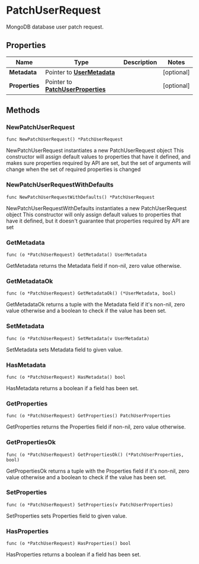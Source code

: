 # PatchUserRequest

MongoDB database user patch request.


## Properties

|Name | Type | Description | Notes|
|------------ | ------------- | ------------- | -------------|
|**Metadata** | Pointer to [**UserMetadata**](UserMetadata.md) |  | [optional] |
|**Properties** | Pointer to [**PatchUserProperties**](PatchUserProperties.md) |  | [optional] |

## Methods

### NewPatchUserRequest

`func NewPatchUserRequest() *PatchUserRequest`

NewPatchUserRequest instantiates a new PatchUserRequest object
This constructor will assign default values to properties that have it defined,
and makes sure properties required by API are set, but the set of arguments
will change when the set of required properties is changed

### NewPatchUserRequestWithDefaults

`func NewPatchUserRequestWithDefaults() *PatchUserRequest`

NewPatchUserRequestWithDefaults instantiates a new PatchUserRequest object
This constructor will only assign default values to properties that have it defined,
but it doesn't guarantee that properties required by API are set

### GetMetadata

`func (o *PatchUserRequest) GetMetadata() UserMetadata`

GetMetadata returns the Metadata field if non-nil, zero value otherwise.

### GetMetadataOk

`func (o *PatchUserRequest) GetMetadataOk() (*UserMetadata, bool)`

GetMetadataOk returns a tuple with the Metadata field if it's non-nil, zero value otherwise
and a boolean to check if the value has been set.

### SetMetadata

`func (o *PatchUserRequest) SetMetadata(v UserMetadata)`

SetMetadata sets Metadata field to given value.

### HasMetadata

`func (o *PatchUserRequest) HasMetadata() bool`

HasMetadata returns a boolean if a field has been set.

### GetProperties

`func (o *PatchUserRequest) GetProperties() PatchUserProperties`

GetProperties returns the Properties field if non-nil, zero value otherwise.

### GetPropertiesOk

`func (o *PatchUserRequest) GetPropertiesOk() (*PatchUserProperties, bool)`

GetPropertiesOk returns a tuple with the Properties field if it's non-nil, zero value otherwise
and a boolean to check if the value has been set.

### SetProperties

`func (o *PatchUserRequest) SetProperties(v PatchUserProperties)`

SetProperties sets Properties field to given value.

### HasProperties

`func (o *PatchUserRequest) HasProperties() bool`

HasProperties returns a boolean if a field has been set.


